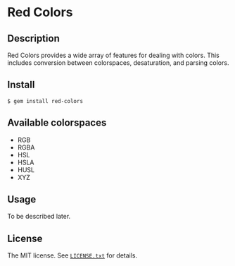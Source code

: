 # Red Colors

## Description

Red Colors provides a wide array of features for dealing with colors.
This includes conversion between colorspaces, desaturation, and parsing colors.

## Install

```console
$ gem install red-colors
```

## Available colorspaces

- RGB
- RGBA
- HSL
- HSLA
- HUSL
- XYZ

## Usage

To be described later.

## License

The MIT license. See [`LICENSE.txt`](LICENSE.txt) for details.
